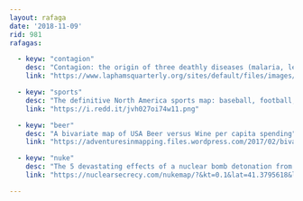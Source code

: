 ```yaml
---
layout: rafaga
date: '2018-11-09'
rid: 981
rafagas:

  - keyw: "contagion"
    desc: "Contagion: the origin of three deathly diseases (malaria, leprosy, and smallpox) and their infectious travel around the world, a work by the illustrator Haisam Hussein (http://haisam.com/)"
    link: "https://www.laphamsquarterly.org/sites/default/files/images/maps/08_medicine.png"

  - keyw: "sports"
    desc: "The definitive North America sports map: baseball, football, basketball, soccer, and ice hockey"
    link: "https://i.redd.it/jvh027oi74w11.png"

  - keyw: "beer"
    desc: "A bivariate map of USA Beer versus Wine per capita spending"
    link: "https://adventuresinmapping.files.wordpress.com/2017/02/bivariateupdate.jpg"

  - keyw: "nuke"
    desc: "The 5 devastating effects of a nuclear bomb detonation from the terrorist basic toolbox, shown with the epicenter at Barcelona Sants train station (spoiler: lots of folks die)"
    link: "https://nuclearsecrecy.com/nukemap/?&kt=0.1&lat=41.3795618&lng=2.1408105&airburst=0&hob_ft=0&zm=16"

---
```

